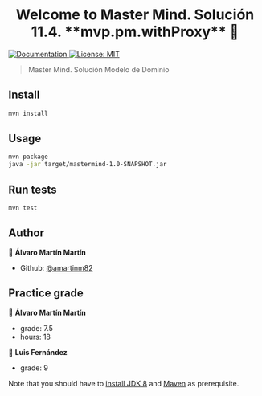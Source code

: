 <h1 align="center">Welcome to Master Mind. Solución 11.4. **mvp.pm.withProxy** 👋</h1>
<p>
  <a href="/docs" target="_blank">
    <img alt="Documentation" src="https://img.shields.io/badge/documentation-yes-brightgreen.svg" />
  </a>
  <a href="#" target="_blank">
    <img alt="License: MIT" src="https://img.shields.io/badge/License-MIT-yellow.svg" />
  </a>
</p>

> Master Mind. Solución Modelo de Dominio

## Install

```sh
mvn install
```

## Usage

```sh
mvn package
java -jar target/mastermind-1.0-SNAPSHOT.jar
```

## Run tests

```sh
mvn test
```

## Author

👤 **Álvaro Martín Martín**

* Github: [@amartinm82](https://github.com/amartinm82)

## Practice grade

👤 **Álvaro Martín Martín**

* grade: 7.5
* hours: 18

👤 **Luis Fernández**

* grade: 9

Note that you should have to [install JDK 8](http://www.oracle.com/technetwork/java/javase/downloads/jdk8-downloads-2133151.html) and [Maven](https://maven.apache.org/install.html) as prerequisite.
